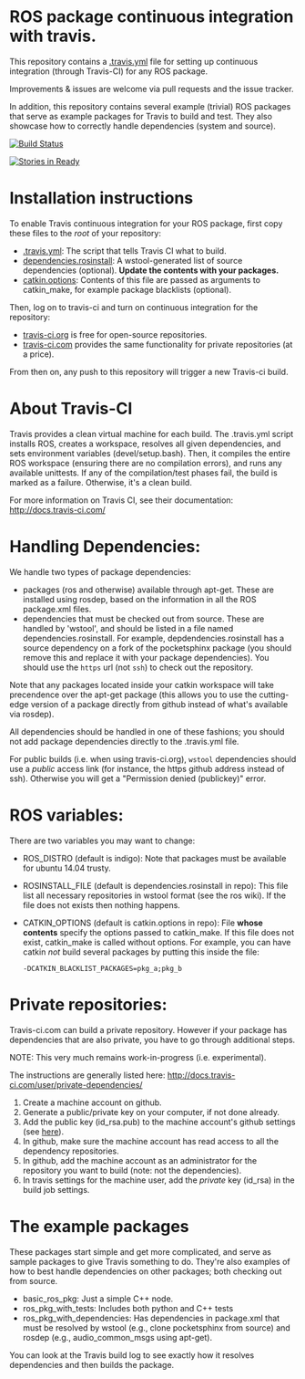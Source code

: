 # ROS package continuous integration with travis.

This repository contains a [.travis.yml](https://github.com/felixduvallet/ros-travis-integration/blob/master/.travis.yml)
file for setting up continuous integration (through Travis-CI) for any ROS package.

Improvements & issues are welcome via pull requests and the issue tracker.

In addition, this repository contains several example (trivial) ROS packages
that serve as example packages for Travis to build and test. They also showcase
how to correctly handle dependencies (system and source).

[![Build Status](https://travis-ci.org/aew61/ros-travis-integration.svg?branch=master)](https://travis-ci.org/aew61/ros-travis-integration)

[![Stories in Ready](https://badge.waffle.io/aew61/ros-travis-integration.svg?label=ready&title=Ready)](http://waffle.io/aew61/ros-travis-integration)

# Installation instructions

To enable Travis continuous integration for your ROS package, first copy these
files to the *root* of your repository:
 - [.travis.yml](https://github.com/felixduvallet/ros-travis-integration/blob/master/.travis.yml): The script that tells Travis CI what to build.
 - [dependencies.rosinstall](https://github.com/felixduvallet/ros-travis-integration/blob/master/dependencies.rosinstall): A wstool-generated list of source dependencies
   (optional). **Update the contents with your packages.**
 - [catkin.options](https://github.com/felixduvallet/ros-travis-integration/blob/master/catkin.options): Contents of this file are passed as arguments to catkin_make,
   for example package blacklists (optional).

Then, log on to travis-ci and turn on continuous integration for the repository:
 - [travis-ci.org](http://travis-ci.org) is free for open-source repositories.
 - [travis-ci.com](http://travis-ci.com) provides the same functionality for private repositories (at a price).

From then on, any push to this repository will trigger a new Travis-ci build.

# About Travis-CI

Travis provides a clean virtual machine for each build. The .travis.yml script
installs ROS, creates a workspace, resolves all given dependencies, and sets
environment variables (devel/setup.bash). Then, it compiles the entire ROS
workspace (ensuring there are no compilation errors), and runs any available
unittests. If any of the compilation/test phases fail, the build is marked as a
failure. Otherwise, it's a clean build.

For more information on Travis CI, see their documentation:
http://docs.travis-ci.com/

# Handling Dependencies:

We handle two types of package dependencies:
  - packages (ros and otherwise) available through apt-get. These are installed
    using rosdep, based on the information in all the ROS package.xml files.
  - dependencies that must be checked out from source. These are handled by
    'wstool', and should be listed in a file named dependencies.rosinstall.  For
    example, depdendencies.rosinstall has a source dependency on a fork of the
    pocketsphinx package (you should remove this and replace it with your
    package dependencies). You should use the `https` url (not `ssh`) to
    check out the repository.

Note that any packages located inside your catkin workspace will take
precendence over the apt-get package (this allows you to use the cutting-edge
version of a package directly from github instead of what's available via
rosdep).

All dependencies should be handled in one of these fashions; you should not add
package dependencies directly to the .travis.yml file.

For public builds (i.e. when using travis-ci.org), `wstool` dependencies should
use a *public* access link (for instance, the https github address instead of
ssh). Otherwise you will get a "Permission denied (publickey)" error.

# ROS variables:

There are two variables you may want to change:
  - ROS_DISTRO (default is indigo): Note that packages must be available for
    ubuntu 14.04 trusty.
  - ROSINSTALL_FILE (default is dependencies.rosinstall in repo): This file
    list all necessary repositories in wstool format (see the ros wiki). If the
    file does not exists then nothing happens.
  - CATKIN_OPTIONS (default is catkin.options in repo): File **whose contents**
    specify the options passed to catkin_make. If this file does not exist,
    catkin_make is called without options. For example, you can have catkin
    *not* build several packages by putting this inside the file:

        -DCATKIN_BLACKLIST_PACKAGES=pkg_a;pkg_b

# Private repositories:

Travis-ci.com can build a private repository. However if your package has
dependencies that are also private, you have to go through additional steps.

NOTE: This very much remains work-in-progress (i.e. experimental).

The instructions are generally listed here:
http://docs.travis-ci.com/user/private-dependencies/

1. Create a machine account on github.
2. Generate a public/private key on your computer, if not done already.
3. Add the public key (id_rsa.pub) to the machine account's github settings (see [here](https://developer.github.com/guides/managing-deploy-keys/#machine-users)).
4. In github, make sure the machine account has read access to all the dependency repositories.
5. In github, add the machine account as an administrator for the repository you want to build (note: not the dependencies).
6. In travis settings for the machine user, add the *private* key (id_rsa) in the build job settings.

# The example packages

These packages start simple and get more complicated, and serve as sample
packages to give Travis something to do. They're also examples of how to best
handle dependencies on other packages; both checking out from source.

* basic_ros_pkg: Just a simple C++ node.
* ros_pkg_with_tests: Includes both python and C++ tests
* ros_pkg_with_dependencies: Has dependencies in package.xml that must be
  resolved by wstool (e.g., clone pocketsphinx from source) and rosdep (e.g.,
  audio_common_msgs using apt-get).

You can look at the Travis build log to see exactly how it resolves dependencies
and then builds the package.
